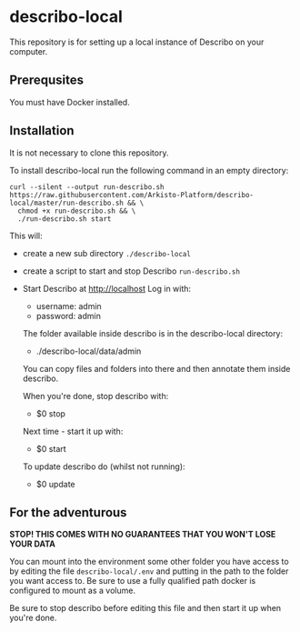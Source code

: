 # describo-local

This repository is for setting up a local instance of Describo on your computer.

## Prerequsites

You must have Docker installed.

## Installation



It is not necessary to clone this repository.

To install describo-local run the following command in an empty directory:

```
curl --silent --output run-describo.sh https://raw.githubusercontent.com/Arkisto-Platform/describo-local/master/run-describo.sh && \
  chmod +x run-describo.sh && \
  ./run-describo.sh start
```

This will:

  - create a new sub directory `./describo-local` 
  - create a script to start and stop Describo `run-describo.sh`
  - Start Describo at <http://localhost> 
    Log in with:
     - username: admin
     - password: admin

    The folder available inside describo is in the describo-local directory:
     -  ./describo-local/data/admin

    You can copy files and folders into there and then annotate them inside describo.

    When you're done, stop describo with:
     - $0 stop

    Next time - start it up with:
    - $0 start

    To update describo do (whilst not running):
     - $0 update







## For the adventurous

**STOP! THIS COMES WITH NO GUARANTEES THAT YOU WON'T LOSE YOUR DATA**

You can mount into the environment some other folder you have access to by editing the file
`describo-local/.env` and putting in the path to the folder you want access to. Be sure to use a
fully qualified path docker is configured to mount as a volume.

Be sure to stop describo before editing this file and then start it up when you're done.
